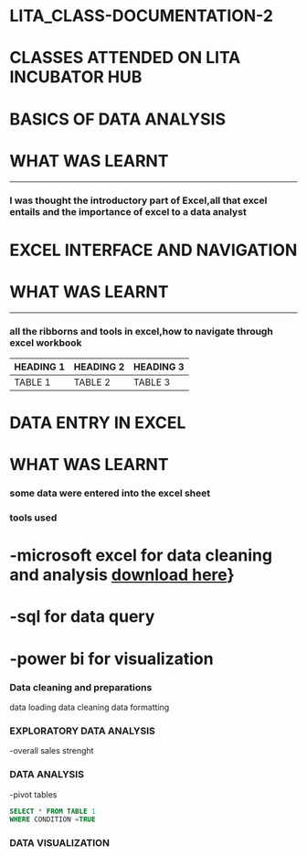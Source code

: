  # LITA_CLASS-DOCUMENTATION-2

# CLASSES ATTENDED ON LITA INCUBATOR HUB

# BASICS OF DATA ANALYSIS
# WHAT WAS LEARNT
---

### I was thought the introductory part of Excel,all that excel entails and the importance of excel to a data analyst

# EXCEL INTERFACE AND NAVIGATION
# WHAT WAS LEARNT 
---

### all the ribborns and tools in excel,how to navigate through excel workbook

|HEADING 1|HEADING 2|HEADING 3|
|---------|---------|---------|
|TABLE 1 |TABLE 2|TABLE 3|

# DATA ENTRY IN EXCEL
# WHAT WAS LEARNT

### some data were entered into the excel sheet

### tools used

 # -microsoft excel for data cleaning and analysis [download here](http:/www.microsoft.com)}
# -sql for data query 
# -power bi for visualization

### Data cleaning and preparations
data loading 
 data cleaning
 data formatting

 ### EXPLORATORY DATA ANALYSIS

 -overall sales strenght

 ### DATA ANALYSIS

 -pivot tables

 ~~~SQL
SELECT * FROM TABLE 1
WHERE CONDITION =TRUE
~~~

### DATA VISUALIZATION

